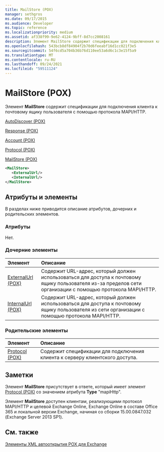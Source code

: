 ```yaml
---
title: MailStore (POX)
manager: sethgros
ms.date: 09/17/2015
ms.audience: Developer
ms.topic: reference
ms.localizationpriority: medium
ms.assetid: af338f99-9e62-4124-9bff-8d7cc2008161
description: Элемент MailStore содержит спецификации для подключения клиента к почтовому ящику пользователя с помощью протокола MAPI/HTTP.
ms.openlocfilehash: 543bcb8df84904f2b70d6feeabf16d1cc021f3e5
ms.sourcegitcommit: 54f6cd5a704b36b76d110ee53a6d6c1c3e15f5a9
ms.translationtype: MT
ms.contentlocale: ru-RU
ms.lasthandoff: 09/24/2021
ms.locfileid: "59511124"
---
```

# <a name="mailstore-pox"></a>MailStore (POX)

Элемент **MailStore** содержит спецификации для подключения клиента к почтовому ящику пользователя с помощью протокола MAPI/HTTP. 
  
[AutoDiscover (POX)](autodiscover-pox.md)
  
[Response (POX)](response-pox.md)
  
[Account (POX)](account-pox.md)
  
[Protocol (POX)](protocol-pox.md)
  
[MailStore (POX)](mailstore-pox.md)
  
```XML
<MailStore>
   <ExternalUrl/>
   <InternalUrl/>
</MailStore>
```

## <a name="attributes-and-elements"></a>Атрибуты и элементы

В разделах ниже приводится описание атрибутов, дочерних и родительских элементов.
  
### <a name="attributes"></a>Атрибуты

Нет.
  
### <a name="child-elements"></a>Дочерние элементы

|**Элемент**|**Описание**|
|:-----|:-----|
|[ExternalUrl (POX)](externalurl-pox.md) <br/> |Содержит URL-адрес, который должен использоваться для доступа к почтовому ящику пользователя из-за пределов сети организации с помощью протокола MAPI/HTTP.  <br/> |
|[InternalUrl (POX)](internalurl-pox.md) <br/> |Содержит URL-адрес, который должен использоваться для доступа к почтовому ящику пользователя из сети организации с помощью протокола MAPI/HTTP.  <br/> |
   
### <a name="parent-elements"></a>Родительские элементы

|**Элемент**|**Описание**|
|:-----|:-----|
|[Protocol (POX)](protocol-pox.md) <br/> |Содержит спецификации для подключения клиента к серверу клиентского доступа.  <br/> |
   
## <a name="remarks"></a>Заметки

Элемент **MailStore** присутствует в ответе, который имеет элемент [Protocol (POX)](protocol-pox.md) со значением атрибута **Type** "mapiHttp". 
  
Элемент **MailStore** доступен клиентам, реализующими протокол MAPI/HTTP и целевой Exchange Online, Exchange Online в составе Office 365 и локальной версии Exchange, начиная со сборки 15.00.0847.032 (Exchange Server 2013 SP1). 
  
## <a name="see-also"></a>См. также



[Элементы XML автооткрытия POX для Exchange](pox-autodiscover-xml-elements-for-exchange.md)

